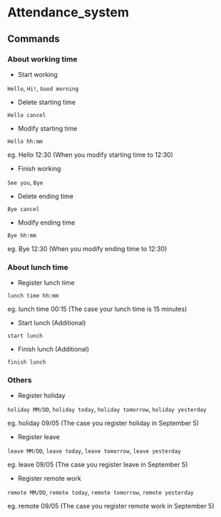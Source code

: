 # Attendance_system

## Commands

### About working time

- Start working

`Hello`, `Hi!`, `Good morning`

- Delete starting time

`Hello cancel`

- Modify starting time

`Hello hh:mm`

eg. Hello 12:30 (When you modify starting time to 12:30)

- Finish working

`See you`, `Bye`

- Delete ending time

`Bye cancel`

- Modify ending time

`Bye hh:mm`

eg. Bye 12:30 (When you modify ending time to 12:30)

### About lunch time

- Register lunch time

`lunch time hh:mm`

eg. lunch time 00:15 (The case your lunch time is 15 minutes)

- Start lunch (Additional)

`start lunch`

- Finish lunch (Additional)

`finish lunch`

### Others

- Register holiday

`holiday MM/DD`, `holiday today`, `holiday tomorrow`, `holiday yesterday`

eg. holiday 09/05 (The case you register holiday in September 5)

- Register leave

`leave MM/DD`, `leave today`, `leave tomorrow`, `leave yesterday`

eg. leave 09/05 (The case you register leave in September 5)

- Register remote work

`remote MM/DD`, `remote today`, `remote tomorrow`, `remote yesterday`

eg. remote 09/05 (The case you register remote work in September 5)
